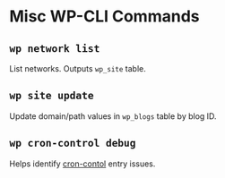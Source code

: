 # Misc WP-CLI Commands

## `wp network list`

List networks. Outputs `wp_site` table.

## `wp site update`

Update domain/path values in `wp_blogs` table by blog ID.

## `wp cron-control debug`

Helps identify [cron-contol](https://github.com/Automattic/Cron-Control) entry issues.
